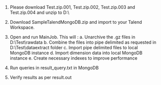 1. Please download Test.zip.001, Test.zip.002, Test.zip.003 and Test.zip.004 and unzip to D:\

2. Download SampleTalendMongoDB.zip and import to your Talend Workspace.

3. Open and run MainJob.
	This will :
	a. Unarchive the .gz files in D:\Test\rawdata
	b. Combine the files into pipe delimited as requested in D:\Test\dataextract folder
	c. Import pipe delimited files to local MongoDB instance
	d. Import dimension data into local MongoDB instance
	e. Create necessary indexes to improve performance

4. Run queries in result_query.txt in MongoDB
5. Verify results as per result.out
